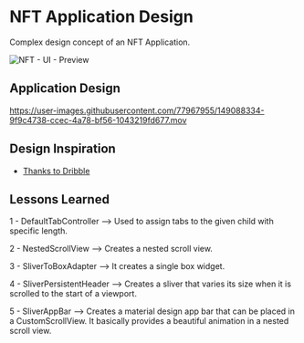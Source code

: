 # NFT Application Design

Complex design concept of an NFT Application.

![NFT - UI - Preview](https://user-images.githubusercontent.com/77967955/192434131-c3e41637-5dae-4dde-b08a-5d101ec452a9.png)

## Application Design

https://user-images.githubusercontent.com/77967955/149088334-9f9c4738-ccec-4a78-bf56-1043219fd677.mov


## Design Inspiration

 - [Thanks to Dribble](https://dribbble.com/shots/16504340-NFT-Marketplace/attachments/11444007?mode=media)


## Lessons Learned

1 - DefaultTabController
--> Used to assign tabs to the given child with specific length.

2 - NestedScrollView
--> Creates a nested scroll view.

3 - SliverToBoxAdapter
--> It creates a single box widget.

4 - SliverPersistentHeader
--> Creates a sliver that varies its size when it is scrolled to the start of a viewport.

5 - SliverAppBar
--> Creates a material design app bar that can be placed in a CustomScrollView. It basically provides a beautiful animation in a nested scroll view.
